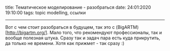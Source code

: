title: Тематическое моделирование - разобраться
date: 24:01:2020 19:10:00
tags: topic modelling, ссылки

---

Вот с чем стоит разобраться в будущем, так это с (BigARTM)[http://bigartm.org/]. Мало того, что рекомендуют профессионалы, так и вообще полезная штука. Сразу так и задач пара есть куда прикрутить, да только не времени. Хотя как прижмет - так сразу :)
